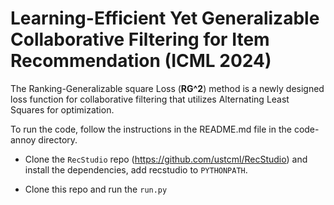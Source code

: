 # Learning-Efficient Yet Generalizable Collaborative Filtering for Item Recommendation (ICML 2024)

The Ranking-Generalizable square Loss (**RG^2**) method is a newly designed loss function for collaborative filtering that utilizes Alternating Least Squares for optimization.

To run the code, follow the instructions in the README.md file in the code-annoy directory.

- Clone the `RecStudio` repo (https://github.com/ustcml/RecStudio) and install the dependencies, add recstudio to `PYTHONPATH`.

- Clone this repo and run the `run.py`
